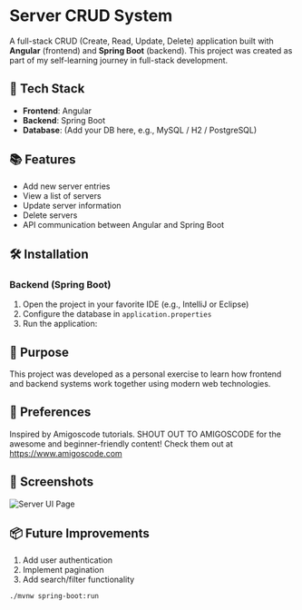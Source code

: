 # Server CRUD System

A full-stack CRUD (Create, Read, Update, Delete) application built with **Angular** (frontend) and **Spring Boot** (backend). This project was created as part of my self-learning journey in full-stack development.

## 🚀 Tech Stack

- **Frontend**: Angular
- **Backend**: Spring Boot
- **Database**: (Add your DB here, e.g., MySQL / H2 / PostgreSQL)

## 📚 Features

- Add new server entries
- View a list of servers
- Update server information
- Delete servers
- API communication between Angular and Spring Boot

## 🛠️ Installation

### Backend (Spring Boot)

1. Open the project in your favorite IDE (e.g., IntelliJ or Eclipse)
2. Configure the database in `application.properties`
3. Run the application:

## 🎯 Purpose
This project was developed as a personal exercise to learn how frontend and backend systems work together using modern web technologies.

## 🙌 Preferences
Inspired by Amigoscode tutorials.
SHOUT OUT TO AMIGOSCODE for the awesome and beginner-friendly content!
Check them out at https://www.amigoscode.com

## 📸 Screenshots
![Server UI Page](https://github.com/user-attachments/assets/5be545f9-0448-4bc8-966b-6b19ef33e7a4)

## 📦 Future Improvements
1. Add user authentication
2. Implement pagination
3. Add search/filter functionality

```bash
./mvnw spring-boot:run
